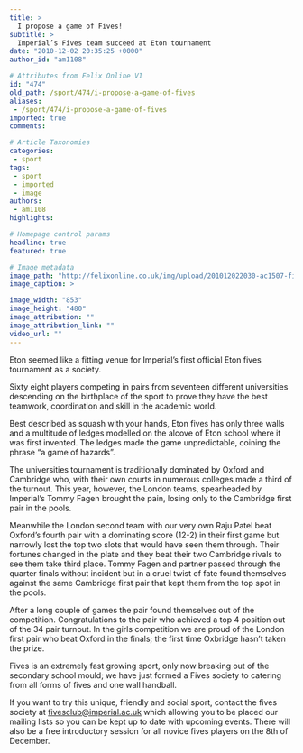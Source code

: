 ```yaml
---
title: >
  I propose a game of Fives!
subtitle: >
  Imperial’s Fives team succeed at Eton tournament
date: "2010-12-02 20:35:25 +0000"
author_id: "am1108"

# Attributes from Felix Online V1
id: "474"
old_path: /sport/474/i-propose-a-game-of-fives
aliases:
 - /sport/474/i-propose-a-game-of-fives
imported: true
comments:

# Article Taxonomies
categories:
 - sport
tags:
 - sport
 - imported
 - image
authors:
 - am1108
highlights:

# Homepage control params
headline: true
featured: true

# Image metadata
image_path: "http://felixonline.co.uk/img/upload/201012022030-ac1507-fives.jpg"
image_caption: >

image_width: "853"
image_height: "480"
image_attribution: ""
image_attribution_link: ""
video_url: ""
---
```


Eton seemed like a fitting venue for Imperial’s first official Eton fives tournament as a society.

Sixty eight players competing in pairs from seventeen different universities descending on the birthplace of the sport to prove they have the best teamwork, coordination and skill in the academic world.

Best described as squash with your hands, Eton fives has only three walls and a multitude of ledges modelled on the alcove of Eton school where it was first invented. The ledges made the game unpredictable, coining the phrase “a game of hazards”.

The universities tournament is traditionally dominated by Oxford and Cambridge who, with their own courts in numerous colleges made a third of the turnout. This year, however, the London teams, spearheaded by Imperial’s Tommy Fagen brought the pain, losing only to the Cambridge first pair in the pools.

Meanwhile the London second team with our very own Raju Patel beat Oxford’s fourth pair with a dominating score (12-2) in their first game but narrowly lost the top two slots that would have seen them through. Their fortunes changed in the plate and they beat their two Cambridge rivals to see them take third place. Tommy Fagen and partner passed through the quarter finals without incident but in a cruel twist of fate found themselves against the same Cambridge first pair that kept them from the top spot in the pools.

After a long couple of games the pair found themselves out of the competition. Congratulations to the pair who achieved a top 4 position out of the 34 pair turnout. In the girls competition we are proud of the London first pair who beat Oxford in the finals; the first time Oxbridge hasn’t taken the prize.

Fives is an extremely fast growing sport, only now breaking out of the secondary school mould; we have just formed a Fives society to catering from all forms of fives and one wall handball.

If you want to try this unique, friendly and social sport, contact the fives society at fivesclub@imperial.ac.uk which allowing you to be placed our mailing lists so you can be kept up to date with upcoming events. There will also be a free introductory session for all novice fives players on the 8th of December.
